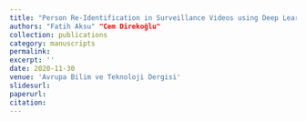 ```yaml
---
title: "Person Re-Identification in Surveillance Videos using Deep Learning based Body Part Partition and Gaussian Filtering"
authors: "Fatih Aksu" "Cem Direkoğlu"
collection: publications
category: manuscripts
permalink: 
excerpt: ''
date: 2020-11-30
venue: 'Avrupa Bilim ve Teknoloji Dergisi'
slidesurl: 
paperurl: 
citation: 
---
```


